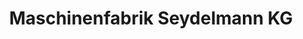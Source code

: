 ---
title: "Maschinenfabrik Seydelmann KG"
url: /aalen/maschinenfabrik-seydelmann-kg/
shop: Allgemein
---